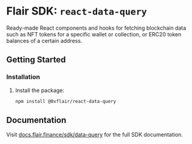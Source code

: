 # Flair SDK: `react-data-query`

Ready-made React components and hooks for fetching blockchain data such as NFT tokens for a specific wallet or collection, or ERC20 token balances of a certain address.

## Getting Started

### Installation

1. Install the package:

   ```sh
   npm install @0xflair/react-data-query
   ```

## Documentation

Visit [docs.flair.finance/sdk/data-query](https://docs.flair.finance/sdk/data-query) for the full SDK documentation.
